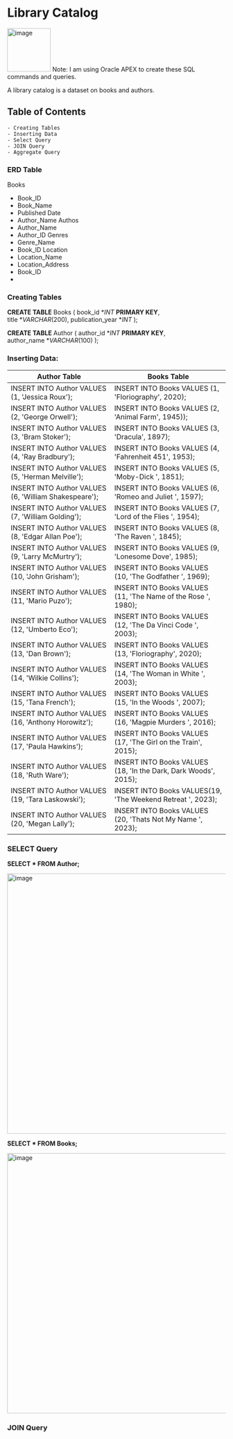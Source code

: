 # **Library Catalog**     
<img width="100" alt="image" src="https://github.com/LuseroNajera/SQL-Projects/assets/155403528/1df5805e-e494-40f2-a85e-9446b3dc9573">
Note: I am using Oracle APEX to create these SQL commands and queries. 

A library catalog is a dataset on books and authors. 

## **Table of Contents**
    - Creating Tables
    - Inserting Data
    - Select Query 
    - JOIN Query 
    - Aggregate Query 

### ERD Table 

Books
- Book_ID
- Book_Name
- Published Date
- Author_Name
Authos
- Author_Name
- Author_ID
Genres
- Genre_Name
- Book_ID
Location
- Location_Name
- Location_Address
- Book_ID
- 

### **Creating Tables** 
**CREATE TABLE** Books ( 
    book_id **INT* **PRIMARY KEY**,    
    title **VARCHAR*(200),
    publication_year **INT*
);

**CREATE TABLE** Author (
    author_id **INT* **PRIMARY KEY**,    
    author_name **VARCHAR*(100)
);

### **Inserting Data:** 

| Author Table | Books Table |
|---|---|
|INSERT INTO Author VALUES (1, 'Jessica Roux'); | INSERT INTO Books VALUES (1, 'Floriography', 2020); |
|INSERT INTO Author VALUES (2, 'George Orwell');|INSERT INTO Books VALUES  (2, 'Animal Farm', 1945)); | 
|INSERT INTO Author VALUES (3, 'Bram Stoker');| INSERT INTO Books VALUES (3, 'Dracula', 1897); |
|INSERT INTO Author VALUES (4, 'Ray Bradbury');| INSERT INTO Books VALUES (4, 'Fahrenheit 451', 1953); | 
|INSERT INTO Author VALUES (5, 'Herman Melville');| INSERT INTO Books VALUES (5, 'Moby-Dick ', 1851); |
|INSERT INTO Author VALUES (6, 'William Shakespeare');| INSERT INTO Books VALUES (6, 'Romeo and Juliet ', 1597); |
|INSERT INTO Author VALUES (7, 'William Golding');| INSERT INTO Books VALUES (7, 'Lord of the Flies ', 1954); |
|INSERT INTO Author VALUES (8, 'Edgar Allan Poe');| INSERT INTO Books VALUES (8, 'The Raven ', 1845); |
|INSERT INTO Author VALUES (9, 'Larry McMurtry');| INSERT INTO Books VALUES (9, 'Lonesome Dove', 1985); |
|INSERT INTO Author VALUES (10, 'John Grisham');| INSERT INTO Books VALUES (10, 'The Godfather ', 1969);|
|INSERT INTO Author VALUES (11, 'Mario Puzo');| INSERT INTO Books VALUES (11, 'The Name of the Rose ', 1980); |
|INSERT INTO Author VALUES (12, 'Umberto Eco');| INSERT INTO Books VALUES (12, 'The Da Vinci Code ', 2003); | 
|INSERT INTO Author VALUES (13, 'Dan Brown');| INSERT INTO Books VALUES (13, 'Floriography', 2020); |
|INSERT INTO Author VALUES (14, 'Wilkie Collins');| INSERT INTO Books VALUES (14, 'The Woman in White ', 2003); |
|INSERT INTO Author VALUES (15, 'Tana French');| INSERT INTO Books VALUES  (15, 'In the Woods ', 2007); | 
|INSERT INTO Author VALUES (16, 'Anthony Horowitz');| INSERT INTO Books VALUES (16, 'Magpie Murders ', 2016); |
|INSERT INTO Author VALUES (17, 'Paula Hawkins');| INSERT INTO Books VALUES (17, 'The Girl on the Train', 2015); | 
|INSERT INTO Author VALUES (18, 'Ruth Ware'); | INSERT INTO Books VALUES (18, 'In the Dark, Dark Woods', 2015); |
|INSERT INTO Author VALUES (19, 'Tara Laskowski');| INSERT INTO Books VALUES(19, 'The Weekend Retreat ', 2023); | 
|INSERT INTO Author VALUES (20, 'Megan Lally');|INSERT INTO Books VALUES (20, 'Thats Not My Name ', 2023); |

### **SELECT Query** 

**SELECT * FROM Author;**

<img width="600" alt="image" src="https://github.com/LuseroNajera/SQL-Projects/assets/155403528/052bc85a-0e60-4008-82e2-f6c25344cc2d">

**SELECT * FROM Books;**

<img width="600" alt="image" src="https://github.com/LuseroNajera/SQL-Projects/assets/155403528/8d402098-7aff-4de6-abcc-2c96124bc032">


### **JOIN Query**








